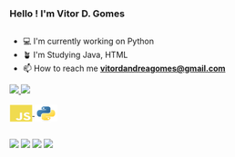 ### Hello  ! I'm Vitor D. Gomes
##

- 💻 I'm currently working on Python
- 🪴 I'm Studying  Java, HTML
- 📫 How to reach me **vitordandreagomes@gmail.com**
<div> 
	<a href="https://beacons.ai/vitorDGomess">
	<img height="180cm" src="https://github-readme-stats.vercel.app/api?username=vitorgomess&show_icons=true&theme=dark&include_all_commits=true&count_private=true"/>
	<img height="180cm" src="https://github-readme-stats.vercel.app/api/top-langs/?username=vitorgomess&layout=compact&langs_count=16&theme=dark"/>
	
<div style="display: inline_block"><br>
  <img align="center" alt="Rafa-Js" height="30" width="40" src="https://raw.githubusercontent.com/devicons/devicon/master/icons/javascript/javascript-plain.svg">
  <img align="center" alt="Rafa-Python" height="30" width="40" src="https://raw.githubusercontent.com/devicons/devicon/master/icons/python/python-original.svg">
  <img.shields.io/badge/Python-14354C?style=for-the-badge&logo=python&logoColor=white


</div> 
		
##

<div> 
  <a href="https://instagram.com/vitor_d_gomess?igshid=YmMyMTA2M2Y" target="_blank"><img src="https://img.shields.io/badge/-Instagram-%23E4405F?style=for-the-badge&logo=instagram&logoColor=white" target="_blank"></a>
 <a href="https://discord.gg/https://discord.com/channels/@me" target="_blank"><img src="https://img.shields.io/badge/Discord-7289DA?style=for-the-badge&logo=discord&logoColor=white" target="_blank"></a> 
  <a href = "mailto:contatovitordandreagomes@gmail.com"><img src = "https://img.shields.io/badge/-Gmail-%23333?style=for-the-badge&logo=gmail&logoColor=white" target="_blank"></a>
  <a href="https://www.linkedin.com/in/vitor-dandrea-gomes-6b64a5247/" target="_blank"><img src="https://img.shields.io/badge/-LinkedIn-%230077B5?style=for-the-badge&logo=linkedin&logoColor=white" target="_blank"></a> 
  
</div>
